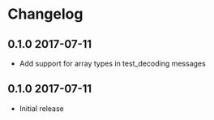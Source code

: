 # Changelog

## 0.1.0      2017-07-11

* Add support for array types in test_decoding messages


## 0.1.0      2017-07-11

* Initial release
